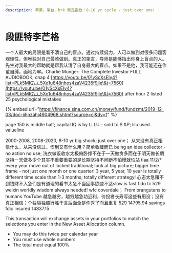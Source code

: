```yaml
---
description: 苹果，茅台，brk 都是指数！8-10 yr cycle - just over one!
---
```


# 段匪特李芒格

一个人最大的局限是看不清自己的盲点。通过持续努力，人可以做到对很多问题客观理性，但唯独对自己最难做到。真正的挚友，导师是能够指出你身上盲点的人。先生对我最大的帮助就是帮我认清了自身最大的盲点。如果不是他，我可能还在作茧自缚，画地为牢。Charlie Munger: The Complete Investor FULL AUDIOBOOK; chap 4 [https://youtu.be/01yScXsEIy4?list=PLk5MIQ\_\_5Xo1u648nhos4zaV4235f9jle\&t=7560](https://youtu.be/01yScXsEIy4?list=PLk5MIQ\_\_5Xo1u648nhos4zaV4235f9jle\&t=7560) after hour 2 listed 25 psychological mistakes

{% embed url="https://finance.sina.com.cn/money/fund/fundzmt/2019-12-03/doc-iihnzahi4904968.shtml?source=cj&dv=1" %}

page 150 is middle half; capital IQ is by Li LU - sold to S \&P; lilu used valueline

2000-2008, 2008-2020, 8-10 yr big shock; just over one； 从来没有真正相信什么，从来没信过。悟到又有什么用？简单收藏而已 being an idea collector - no action no use; 洗衣做饭收水太极俯卧撑不在于一天做贪多而在于明天做长期坚持一天做多少个其实不重要重要的是长期坚持不间断不怕慢就怕站 tiaa 11/2/\* every year move out of locked traditional; look at big picture; bigger time frame - not just one month or one quarter! 3 year, 5 year, 10 year is totally different time scale than 1-3 months; totally different strategy! 心态太急赚不到钱财不入急们是有道理的看书太急不当回事欲速不达slow is fast fido tc 529 weixin worldly wisdom always needed! wfc coverdale； From orangutans to humans YouTube 越急越穷，越穷越急功近利，价投者长寿写这些有用没；没有真正相信；个独隔独熬行胜于言后面全是作秀了而且重复 529 14795.94 savings fdic insured 14837.15



This transaction will exchange assets in your portfolios to match the selections you enter in the New Asset Allocation column.

* You may do this twice per calendar year
* You must use whole numbers
* The total must equal 100%

